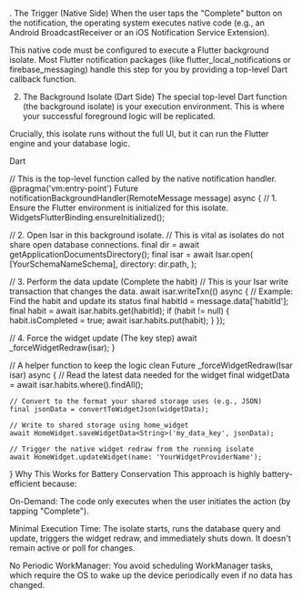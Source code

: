 . The Trigger (Native Side)
When the user taps the "Complete" button on the notification, the operating system executes native code (e.g., an Android BroadcastReceiver or an iOS Notification Service Extension).

This native code must be configured to execute a Flutter background isolate. Most Flutter notification packages (like flutter_local_notifications or firebase_messaging) handle this step for you by providing a top-level Dart callback function.

2. The Background Isolate (Dart Side)
The special top-level Dart function (the background isolate) is your execution environment. This is where your successful foreground logic will be replicated.

Crucially, this isolate runs without the full UI, but it can run the Flutter engine and your database logic.

Dart

// This is the top-level function called by the native notification handler.
@pragma('vm:entry-point')
Future<void> notificationBackgroundHandler(RemoteMessage message) async {
  // 1. Ensure the Flutter environment is initialized for this isolate.
  WidgetsFlutterBinding.ensureInitialized();

  // 2. Open Isar in this background isolate.
  // This is vital as isolates do not share open database connections.
  final dir = await getApplicationDocumentsDirectory();
  final isar = await Isar.open(
    [YourSchemaNameSchema],
    directory: dir.path,
  );

  // 3. Perform the data update (Complete the habit)
  // This is your Isar write transaction that changes the data.
  await isar.writeTxn(() async {
    // Example: Find the habit and update its status
    final habitId = message.data['habitId']; 
    final habit = await isar.habits.get(habitId);
    if (habit != null) {
        habit.isCompleted = true;
        await isar.habits.put(habit);
    }
  });

  // 4. Force the widget update (The key step)
  await _forceWidgetRedraw(isar); 
}

// A helper function to keep the logic clean
Future<void> _forceWidgetRedraw(Isar isar) async {
    // Read the latest data needed for the widget
    final widgetData = await isar.habits.where().findAll(); 
    
    // Convert to the format your shared storage uses (e.g., JSON)
    final jsonData = convertToWidgetJson(widgetData); 

    // Write to shared storage using home_widget
    await HomeWidget.saveWidgetData<String>('my_data_key', jsonData);

    // Trigger the native widget redraw from the running isolate
    await HomeWidget.updateWidget(name: 'YourWidgetProviderName');
}
Why This Works for Battery Conservation
This approach is highly battery-efficient because:

On-Demand: The code only executes when the user initiates the action (by tapping "Complete").

Minimal Execution Time: The isolate starts, runs the database query and update, triggers the widget redraw, and immediately shuts down. It doesn't remain active or poll for changes.

No Periodic WorkManager: You avoid scheduling WorkManager tasks, which require the OS to wake up the device periodically even if no data has changed.